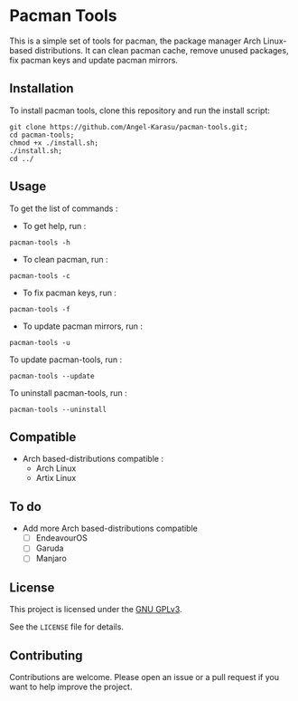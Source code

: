 # Pacman Tools

This is a simple set of tools for pacman, the package manager Arch Linux-based distributions. It can clean pacman cache, remove unused packages, fix pacman keys and update pacman mirrors.

## Installation

To install pacman tools, clone this repository and run the install script:

```shell
git clone https://github.com/Angel-Karasu/pacman-tools.git;
cd pacman-tools;
chmod +x ./install.sh;
./install.sh;
cd ../
```

## Usage

To get the list of commands :

- To get help, run :
```shell
pacman-tools -h
```

- To clean pacman, run :
```shell
pacman-tools -c
```

- To fix pacman keys, run :
```shell
pacman-tools -f
```

- To update pacman mirrors, run :
```shell
pacman-tools -u
```

To update pacman-tools, run :
```shell
pacman-tools --update
```

To uninstall pacman-tools, run :
```shell
pacman-tools --uninstall
```

## Compatible

- Arch based-distributions compatible : 
  - Arch Linux
  - Artix Linux

## To do

- Add more Arch based-distributions compatible
  - [ ] EndeavourOS
  - [ ] Garuda
  - [ ] Manjaro

## License

This project is licensed under the [GNU GPLv3](https://choosealicense.com/licenses/gpl-3.0/).

See the `LICENSE` file for details.

## Contributing

Contributions are welcome. Please open an issue or a pull request if you want to help improve the project.
